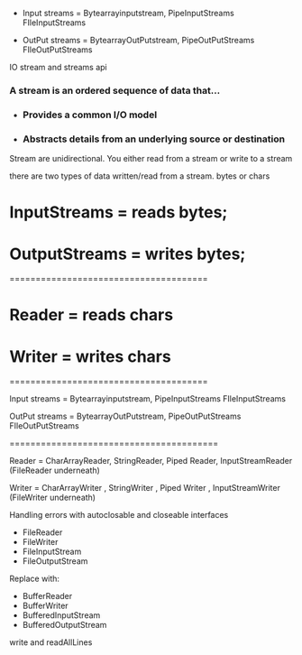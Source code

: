 - Input streams = Bytearrayinputstream, PipeInputStreams FIleInputStreams

- OutPut streams = BytearrayOutPutstream, PipeOutPutStreams FIleOutPutStreams


IO stream and streams api


### A stream is an ordered sequence of data that...

- ### Provides a common I/O model
- ### Abstracts details from an underlying source or destination

Stream are unidirectional. You either read from a stream or write to a stream

there are two types of data written/read from a stream. bytes or chars

# InputStreams = reads bytes;
# OutputStreams = writes bytes;

======================================

# Reader = reads chars
# Writer = writes chars

======================================


Input streams = Bytearrayinputstream, PipeInputStreams FIleInputStreams

OutPut streams = BytearrayOutPutstream, PipeOutPutStreams FIleOutPutStreams

========================================

Reader = CharArrayReader, StringReader, Piped Reader, InputStreamReader (FileReader underneath)


Writer  = CharArrayWriter , StringWriter , Piped Writer , InputStreamWriter (FileWriter underneath)



Handling errors with autoclosable and closeable interfaces

- FileReader
- FileWriter 
- FileInputStream 
- FileOutputStream

Replace with:

- BufferReader 
- BufferWriter 
- BufferedInputStream 
- BufferedOutputStream 

write and readAllLines